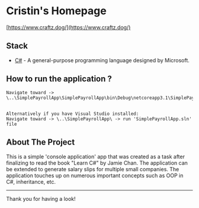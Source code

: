 # Cristin's Homepage

[https://www.craftz.dog/](https://www.craftz.dog/)

## Stack

- [C#](https://learn.microsoft.com/en-us/dotnet/csharp/tour-of-csharp/) - A general-purpose programming language designed by  Microsoft.

## How to run the application ?

```
Navigate toward -> \..\SimplePayrollApp\SimplePayrollApp\bin\Debug\netcoreapp3.1\SimplePayrollApp.exe
```
##
```
Alternatively if you have Visual Studio installed:
Navigate toward -> \..\SimplePayrollApp\ -> run 'SimplePayrollApp.sln' file
```

## About The Project

This is a simple 'console application' app that was created as a task after finalizing to read the book "Learn C#" by Jamie Chan. 
The application can be extended to generate salary slips for multiple small companies. 
The application touches up on numerous important concepts such as OOP in C#, inheritance, etc.

---

Thank you for having a look!

